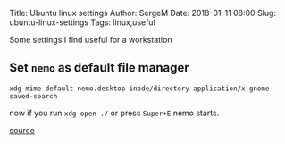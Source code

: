 Title: Ubuntu linux settings
Author: SergeM
Date: 2018-01-11 08:00
Slug: ubuntu-linux-settings
Tags: linux,useful


Some settings I find useful for a workstation

## Set `nemo` as default file manager 
```
xdg-mime default nemo.desktop inode/directory application/x-gnome-saved-search
```

now if you run `xdg-open ./` or press `Super+E` nemo starts.

[source](http://www.fandigital.com/2013/01/set-nemo-default-file-manager-ubuntu.html)

